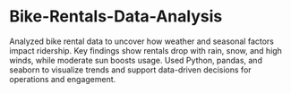 # Bike-Rentals-Data-Analysis
Analyzed bike rental data to uncover how weather and seasonal factors impact ridership. Key findings show rentals drop with rain, snow, and high winds, while moderate sun boosts usage. Used Python, pandas, and seaborn to visualize trends and support data-driven decisions for operations and engagement.
